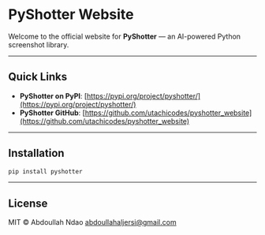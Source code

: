 # PyShotter Website

Welcome to the official website for **PyShotter** — an AI-powered Python screenshot library.

---

## Quick Links
- **PyShotter on PyPI**: [https://pypi.org/project/pyshotter/](https://pypi.org/project/pyshotter/)
- **PyShotter GitHub**: [https://github.com/utachicodes/pyshotter_website](https://github.com/utachicodes/pyshotter_website)

---

## Installation

```bash
pip install pyshotter
```

---

## License
MIT © Abdoullah Ndao <abdoullahaljersi@gmail.com> 